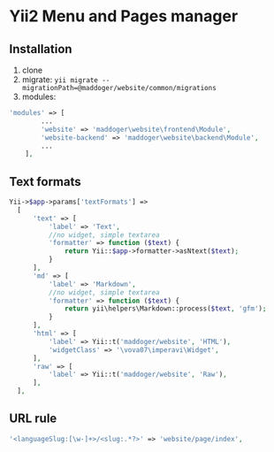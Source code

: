 # Yii2 Menu and Pages manager

## Installation

1) clone
1) migrate: ``yii migrate --migrationPath=@maddoger/website/common/migrations``
1) modules:

```php
'modules' => [
		...
		'website' => 'maddoger\website\frontend\Module',
		'website-backend' => 'maddoger\website\backend\Module',
		...
	],
```

## Text formats

```php
Yii->$app->params['textFormats'] => 
  [
      'text' => [
          'label' => 'Text',
          //no widget, simple textarea
          'formatter' => function ($text) {
              return Yii::$app->formatter->asNtext($text);
          }
      ],
      'md' => [
          'label' => 'Markdown',
          //no widget, simple textarea
          'formatter' => function ($text) {
              return yii\helpers\Markdown::process($text, 'gfm');
          }
      ],
      'html' => [
          'label' => Yii::t('maddoger/website', 'HTML'),
          'widgetClass' => '\vova07\imperavi\Widget',
      ],
      'raw' => [
          'label' => Yii::t('maddoger/website', 'Raw'),
      ],
  ],
```

## URL rule

```php
'<languageSlug:[\w-]+>/<slug:.*?>' => 'website/page/index',
```
